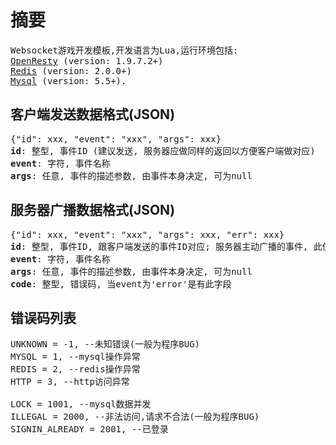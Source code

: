 # 摘要
<pre>
Websocket游戏开发模板,开发语言为Lua,运行环境包括:
<a href="http://openresty.org" target="_blank">OpenResty</a> (version: 1.9.7.2+)
<a href="http://redis.io" target="_blank">Redis</a> (version: 2.0.0+)
<a href="http://mysql.com" target="_blank">Mysql</a> (version: 5.5+).
</pre>

## 客户端发送数据格式(JSON)
<pre>
{"id": xxx, "event": "xxx", "args": xxx}
<b>id</b>: 整型, 事件ID (建议发送, 服务器应做同样的返回以方便客户端做对应)
<b>event</b>: 字符, 事件名称
<b>args</b>: 任意, 事件的描述参数, 由事件本身决定, 可为null
</pre>

## 服务器广播数据格式(JSON)
<pre>
{"id": xxx, "event": "xxx", "args": xxx, "err": xxx}
<b>id</b>: 整型, 事件ID, 跟客户端发送的事件ID对应; 服务器主动广播的事件, 此值为0
<b>event</b>: 字符, 事件名称
<b>args</b>: 任意, 事件的描述参数, 由事件本身决定, 可为null
<b>code</b>: 整型, 错误码, 当event为'error'是有此字段
</pre>

## 错误码列表
<pre>
UNKNOWN = -1, --未知错误(一般为程序BUG)
MYSQL = 1, --mysql操作异常
REDIS = 2, --redis操作异常
HTTP = 3, --http访问异常

LOCK = 1001, --mysql数据并发
ILLEGAL = 2000, --非法访问,请求不合法(一般为程序BUG)
SIGNIN_ALREADY = 2001, --已登录
</pre>
